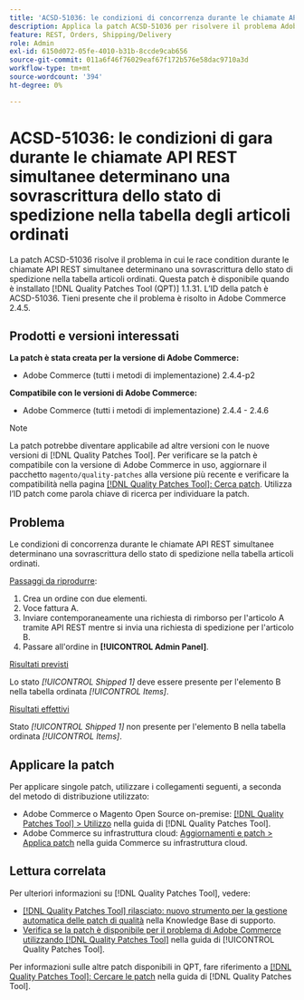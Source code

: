 ```yaml
---
title: 'ACSD-51036: le condizioni di concorrenza durante le chiamate API REST simultanee determinano una sovrascrittura dello stato di spedizione'
description: Applica la patch ACSD-51036 per risolvere il problema Adobe Commerce in presenza di race condition durante le chiamate REST API simultanee, causando la sovrascrittura dello stato di spedizione nella tabella articoli ordinati.
feature: REST, Orders, Shipping/Delivery
role: Admin
exl-id: 6150d072-05fe-4010-b31b-8ccde9cab656
source-git-commit: 011a6f46f76029eaf67f172b576e58dac9710a3d
workflow-type: tm+mt
source-wordcount: '394'
ht-degree: 0%

---
```


# ACSD-51036: le condizioni di gara durante le chiamate API REST simultanee determinano una sovrascrittura dello stato di spedizione nella tabella degli articoli ordinati

La patch ACSD-51036 risolve il problema in cui le race condition durante le chiamate API REST simultanee determinano una sovrascrittura dello stato di spedizione nella tabella articoli ordinati. Questa patch è disponibile quando è installato [!DNL Quality Patches Tool (QPT)] 1.1.31. L’ID della patch è ACSD-51036. Tieni presente che il problema è risolto in Adobe Commerce 2.4.5.

## Prodotti e versioni interessati

**La patch è stata creata per la versione di Adobe Commerce:**

* Adobe Commerce (tutti i metodi di implementazione) 2.4.4-p2

**Compatibile con le versioni di Adobe Commerce:**

* Adobe Commerce (tutti i metodi di implementazione) 2.4.4 - 2.4.6

>[!NOTE]
>
>La patch potrebbe diventare applicabile ad altre versioni con le nuove versioni di [!DNL Quality Patches Tool]. Per verificare se la patch è compatibile con la versione di Adobe Commerce in uso, aggiornare il pacchetto `magento/quality-patches` alla versione più recente e verificare la compatibilità nella pagina [[!DNL Quality Patches Tool]: Cerca patch](https://experienceleague.adobe.com/tools/commerce-quality-patches/index.html?lang=it). Utilizza l’ID patch come parola chiave di ricerca per individuare la patch.

## Problema

Le condizioni di concorrenza durante le chiamate API REST simultanee determinano una sovrascrittura dello stato di spedizione nella tabella articoli ordinati.

<u>Passaggi da riprodurre</u>:

1. Crea un ordine con due elementi.
1. Voce fattura A.
1. Inviare contemporaneamente una richiesta di rimborso per l&#39;articolo A tramite API REST mentre si invia una richiesta di spedizione per l&#39;articolo B.
1. Passare all&#39;ordine in **[!UICONTROL Admin Panel]**.

<u>Risultati previsti</u>

Lo stato *[!UICONTROL Shipped 1]* deve essere presente per l&#39;elemento B nella tabella ordinata *[!UICONTROL Items]*.

<u>Risultati effettivi</u>

Stato *[!UICONTROL Shipped 1]* non presente per l&#39;elemento B nella tabella ordinata *[!UICONTROL Items]*.

## Applicare la patch

Per applicare singole patch, utilizzare i collegamenti seguenti, a seconda del metodo di distribuzione utilizzato:

* Adobe Commerce o Magento Open Source on-premise: [[!DNL Quality Patches Tool] > Utilizzo](/help/tools/quality-patches-tool/usage.md) nella guida di [!DNL Quality Patches Tool].
* Adobe Commerce su infrastruttura cloud: [Aggiornamenti e patch > Applica patch](https://experienceleague.adobe.com/docs/commerce-cloud-service/user-guide/develop/upgrade/apply-patches.html?lang=it) nella guida Commerce su infrastruttura cloud.

## Lettura correlata

Per ulteriori informazioni su [!DNL Quality Patches Tool], vedere:

* [[!DNL Quality Patches Tool] rilasciato: nuovo strumento per la gestione automatica delle patch di qualità](https://experienceleague.adobe.com/it/docs/commerce-operations/tools/quality-patches-tool/quality-patches-tool-to-self-serve-quality-patches) nella Knowledge Base di supporto.
* [Verifica se la patch è disponibile per il problema di Adobe Commerce utilizzando  [!DNL Quality Patches Tool]](/help/tools/quality-patches-tool/patches-available-in-qpt/check-patch-for-magento-issue-with-magento-quality-patches.md) nella guida di [!UICONTROL Quality Patches Tool].


Per informazioni sulle altre patch disponibili in QPT, fare riferimento a [[!DNL Quality Patches Tool]: Cercare le patch](https://experienceleague.adobe.com/tools/commerce-quality-patches/index.html?lang=it) nella guida di [!DNL Quality Patches Tool].
